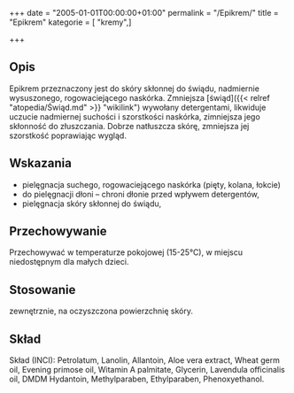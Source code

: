 +++
date = "2005-01-01T00:00:00+01:00"
permalink = "/Epikrem/"
title = "Epikrem"
kategorie = [ "kremy",]

+++

Opis
----

Epikrem przeznaczony jest do skóry skłonnej do świądu, nadmiernie wysuszonego, rogowaciejącego naskórka. Zmniejsza [świąd]({{< relref "atopedia/Świąd.md" >}} "wikilink") wywołany detergentami, likwiduje uczucie nadmiernej suchości i szorstkości naskórka, zimniejsza jego skłonność do złuszczania. Dobrze natłuszcza skórę, zmniejsza jej szorstkość poprawiając wygląd.

Wskazania
---------

-   pielęgnacja suchego, rogowaciejącego naskórka (pięty, kolana, łokcie)
-   do pielęgnacji dłoni – chroni dłonie przed wpływem detergentów,
-   pielęgnacja skóry skłonnej do świądu,

Przechowywanie
--------------

Przechowywać w temperaturze pokojowej (15-25°C), w miejscu niedostępnym dla małych dzieci.

Stosowanie
----------

zewnętrznie, na oczyszczona powierzchnię skóry.

Skład
-----

Skład (INCI): Petrolatum, Lanolin, Allantoin, Aloe vera extract, Wheat germ oil, Evening primose oil, Witamin A palmitate, Glycerin, Lavendula officinalis oil, DMDM Hydantoin, Methylparaben, Ethylparaben, Phenoxyethanol.
